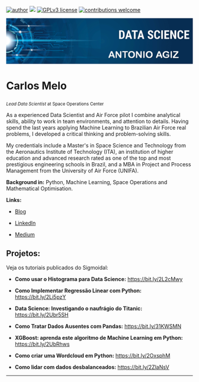 [![author](https://img.shields.io/badge/author-carlosfab-red.svg)](https://www.linkedin.com/in/carlosfab) [![](https://img.shields.io/badge/python-3.7+-blue.svg)](https://www.python.org/downloads/release/python-365/) [![GPLv3 license](https://img.shields.io/badge/License-GPLv3-blue.svg)](http://perso.crans.org/besson/LICENSE.html) [![contributions welcome](https://img.shields.io/badge/contributions-welcome-brightgreen.svg?style=flat)](https://github.com/carlosfab/data_science/issues)



<p align="center">
  <img src= "https://github.com/ANTONIO-AGIZ/Projeto---Analisando-os-Dados-do-Airbnb/blob/main/BANNER%20AGIZ.png" >
</p>



# Carlos Melo

<sub>*Lead Data Scientist* at Space Operations Center</sub>



As a experienced Data Scientist and Air Force pilot I combine analytical skills, ability to work in team environments, and attention to details. Having spend the last years applying Machine Learning to Brazilian Air Force real problems, I developed a critical thinking and problem-solving skills.



My credentials include a Master's in Space Science and Technology from the Aeronautics Institute of Technology (ITA), an institution of higher education and advanced research rated as one of the top and most prestigious engineering schools in Brazil, and a MBA in Project and Process Management from the University of Air Force (UNIFA).



**Background in:** Python, Machine Learning, Space Operations and Mathematical Optimisation.



**Links:**

* [Blog](http://sigmoidal.ai)

* [LinkedIn](https://www.linkedin.com/in/carlosfab)

* [Medium](https://www.medium.com)





## Projetos:

Veja os tutoriais publicados do Sigmoidal:



* **Como usar o Histograma para Data Science:** https://bit.ly/2L2cMwy

* **Como Implementar Regressão Linear com Python:** https://bit.ly/2Li5pzY

* **Data Science: Investigando o naufrágio do Titanic:** https://bit.ly/2Ubr5SH

* **Como Tratar Dados Ausentes com Pandas:** https://bit.ly/31KWSMN

* **XGBoost: aprenda este algoritmo de Machine Learning em Python:** https://bit.ly/2UbRhws

* **Como criar uma Wordcloud em Python:** https://bit.ly/2OxsphM

* **Como lidar com dados desbalanceados:** https://bit.ly/2ZlaNsV



---











